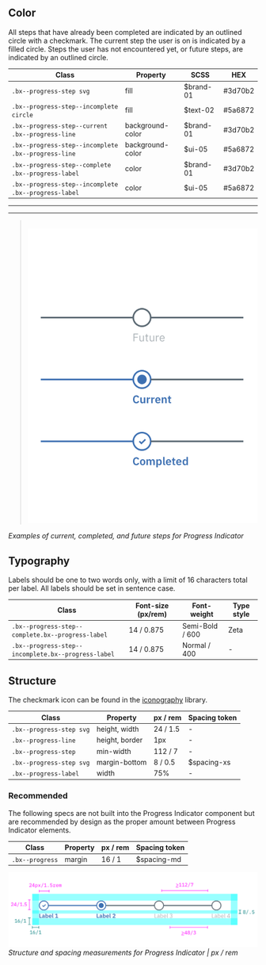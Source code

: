 ## Color

All steps that have already been completed are indicated by an outlined circle with a checkmark. The current step the user is on is indicated by a filled circle. Steps the user has not encountered yet, or future steps, are indicated by an outlined circle.

| Class                                              | Property          | SCSS      | HEX     |
|----------------------------------------------------|-------------------|-----------|---------|
|`.bx--progress-step svg`                            | fill              | $brand-01 | #3d70b2 |
|`.bx--progress-step--incomplete circle`             | fill              | $text-02  | #5a6872 |
|`.bx--progress-step--current .bx--progress-line`    | background-color  | $brand-01 | #3d70b2 |
|`.bx--progress-step--incomplete .bx--progress-line` | background-color  | $ui-05    | #5a6872 |
|`.bx--progress-step--complete .bx--progress-label`  | color             | $brand-01 | #3d70b2 |
|`.bx--progress-step--incomplete .bx--progress-label`| color             | $ui-05    | #5a6872 |

---
***
> 
![Examples of current, completed, and future steps for Progress Indicator](images/progress-indicator-style-1.png)

_Examples of current, completed, and future steps for Progress Indicator_

## Typography

Labels should be one to two words only, with a limit of 16 characters total per label. All labels should be set in sentence case.

| Class                                               | Font-size (px/rem) | Font-weight     | Type style |
|-----------------------------------------------------|--------------------|-----------------|------------|
| `.bx--progress-step--complete.bx--progress-label`   | 14 / 0.875         | Semi-Bold / 600 | Zeta       |
| `.bx--progress-step--incomplete.bx--progress-label` | 14 / 0.875         | Normal / 400    | -          |

## Structure

The checkmark icon can be found in the [iconography](/style/iconography/library) library.

| Class                   | Property         | px / rem   | Spacing token |
|-------------------------|------------------|------------|---------------|
|`.bx--progress-step svg` | height, width    | 24 / 1.5   | - |
|`.bx--progress-line`     | height, border   | 1px        | - |
|`.bx--progress-step`     | min-width        | 112 / 7    | - |
|`.bx--progress-step svg` | margin-bottom    | 8 / 0.5    | $spacing-xs   |
|`.bx--progress-label`    | width            | 75%        | - |


### Recommended

The following specs are not built into the Progress Indicator component but are recommended by design as the proper amount between Progress Indicator elements.

| Class                   | Property         | px / rem   | Spacing token | 
|-------------------------|------------------|------------|---------------|
| `.bx--progress`         | margin           | 16 / 1     | $spacing-md   |


![Structure and spacing for Progress Indicator](images/progress-indicator-style-2.png)
_Structure and spacing measurements for Progress Indicator | px / rem_

